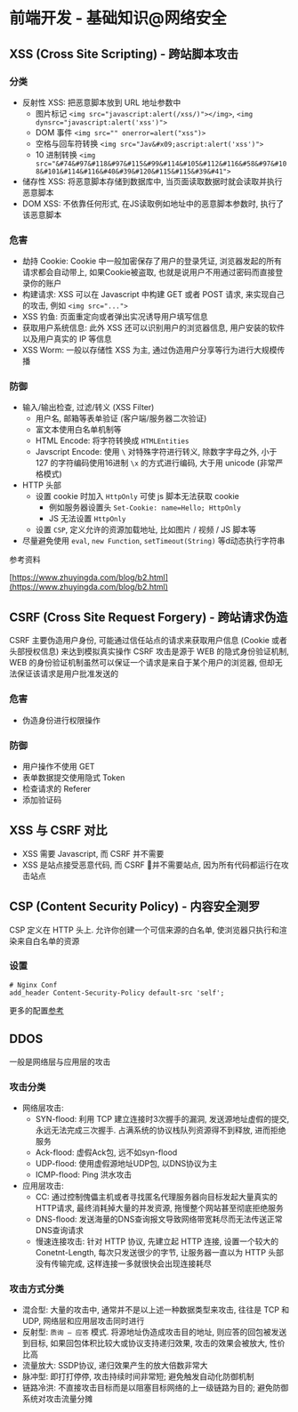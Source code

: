 <!-- title: 前端开发 - 基础知识@网络安全 -->
<!-- author: <David Jones qowera@qq.com> -->
<!-- date: 2015-05-15 08:50:16 -->
<!-- category: 前端 -->
<!-- tag: 基础知识 -->

# 前端开发 - 基础知识@网络安全

## XSS (Cross Site Scripting) - 跨站脚本攻击

### 分类

- 反射性 XSS: 把恶意脚本放到 URL 地址参数中
  - 图片标记 `<img src="javascript:alert(/xss/)"></img>`, `<img dynsrc="javascript:alert('xss')">`
  - DOM 事件 `<img src="" onerror=alert("xss")>`
  - 空格与回车符转换 `<img src="Jav&#x09;ascript:alert('xss')">`
  - 10 进制转换 `<img src="&#74&#97&#118&#97&#115&#99&#114&#105&#112&#116&#58&#97&#108&#101&#114&#116&#40&#39&#120&#115&#115&#39&#41">`
- 储存性 XSS: 将恶意脚本存储到数据库中, 当页面读取数据时就会读取并执行恶意脚本
- DOM XSS: 不依靠任何形式, 在JS读取例如地址中的恶意脚本参数时, 执行了该恶意脚本

### 危害

- 劫持 Cookie: Cookie 中一般加密保存了用户的登录凭证, 浏览器发起的所有请求都会自动带上, 如果Cookie被盗取, 也就是说用户不用通过密码而直接登录你的账户
- 构建请求: XSS 可以在 Javascript 中构建 GET 或者 POST 请求, 来实现自己的攻击, 例如 `<img src="...">`
- XSS 钓鱼: 页面重定向或者弹出实况诱导用户填写信息
- 获取用户系统信息: 此外 XSS 还可以识别用户的浏览器信息, 用户安装的软件以及用户真实的 IP 等信息
- XSS Worm: 一般以存储性 XSS 为主, 通过伪造用户分享等行为进行大规模传播

### 防御

- 输入/输出检查, 过滤/转义 (XSS Filter)
  - 用户名, 邮箱等表单验证 (客户端/服务器二次验证)
  - 富文本使用白名单机制等
  - HTML Encode: 将字符转换成 `HTMLEntities`
  - Javscript Encode: 使用 `\` 对特殊字符进行转义, 除数字字母之外, 小于 127 的字符编码使用16进制 `\x` 的方式进行编码, 大于用 unicode (非常严格模式)
- HTTP 头部
  - 设置 cookie 时加入 `HttpOnly` 可使 js 脚本无法获取 cookie
    - 例如服务器设置头 `Set-Cookie: name=Hello; HttpOnly`
    - JS 无法设置 `HttpOnly`
  - 设置 `CSP`, 定义允许的资源加载地址, 比如图片 / 视频 / JS 脚本等
- 尽量避免使用 `eval`, `new Function`, `setTimeout(String)` 等d动态执行字符串

参考资料

[https://www.zhuyingda.com/blog/b2.html](https://www.zhuyingda.com/blog/b2.html)

## CSRF (Cross Site Request Forgery) - 跨站请求伪造

CSRF 主要伪造用户身份, 可能通过信任站点的请求来获取用户信息 (Cookie 或者头部授权信息) 来达到模拟真实操作
CSRF 攻击是源于 WEB 的隐式身份验证机制, WEB 的身份验证机制虽然可以保证一个请求是来自于某个用户的浏览器, 但却无法保证该请求是用户批准发送的

### 危害

- 伪造身份进行权限操作

### 防御

- 用户操作不使用 GET
- 表单数据提交使用隐式 Token
- 检查请求的 Referer
- 添加验证码

## XSS 与 CSRF 对比

- XSS 需要 Javascript, 而 CSRF 并不需要
- XSS 是站点接受恶意代码, 而 CSRF 并不需要站点, 因为所有代码都运行在攻击站点

## CSP (Content Security Policy) - 内容安全测罗

CSP 定义在 HTTP 头上. 允许你创建一个可信来源的白名单, 使浏览器只执行和渲染来自白名单的资源

### 设置

```Conf
# Nginx Conf
add_header Content-Security-Policy default-src 'self';
```

更多的配置[参考](http://www.html5rocks.com/en/tutorials/security/content-security-policy/#inline-code-considered-harmful)

## DDOS

一般是网络层与应用层的攻击

### 攻击分类

- 网络层攻击:
  - SYN-flood: 利用 TCP 建立连接时3次握手的漏洞, 发送源地址虚假的提交, 永远无法完成三次握手. 占满系统的协议栈队列资源得不到释放, 进而拒绝服务
  - Ack-flood: 虚假Ack包, 远不如syn-flood
  - UDP-flood: 使用虚假源地址UDP包, 以DNS协议为主
  - ICMP-flood: Ping 洪水攻击
- 应用层攻击:
  - CC: 通过控制傀儡主机或者寻找匿名代理服务器向目标发起大量真实的HTTP请求, 最终消耗掉大量的并发资源, 拖慢整个网站甚至彻底拒绝服务
  - DNS-flood: 发送海量的DNS查询报文导致网络带宽耗尽而无法传送正常DNS查询请求
  - 慢速连接攻击: 针对 HTTP 协议, 先建立起 HTTP 连接, 设置一个较大的 Conetnt-Length, 每次只发送很少的字节, 让服务器一直以为 HTTP 头部没有传输完成, 这样连接一多就很快会出现连接耗尽

### 攻击方式分类

- 混合型: 大量的攻击中, 通常并不是以上述一种数据类型来攻击, 往往是 TCP 和 UDP, 网络层和应用层攻击同时进行
- 反射型: `质询 — 应答` 模式. 将源地址伪造成攻击目的地址, 则应答的回包被发送到目标, 如果回包体积比较大或协议支持递归效果, 攻击的效果会被放大, 性价比高
- 流量放大: SSDP协议, 递归效果产生的放大倍数非常大
- 脉冲型: 即打打停停, 攻击持续时间非常短; 避免触发自动化防御机制
- 链路冷洪: 不直接攻击目标而是以阻塞目标网络的上一级链路为目的; 避免防御系统对攻击流量分摊
